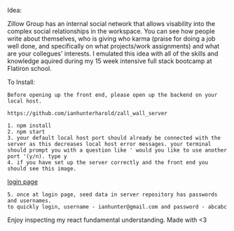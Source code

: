 
Idea:

Zillow Group has an internal social network that allows visability into the complex social relationships in the workspace. You can see how people write about themselves, who is giving who karma (praise for doing a job well done, and specifically on what projects/work assignments) and what are your collegues' interests. I emulated this idea with all of the skills and knowledge aquired during my 15 week intensive full stack bootcamp at Flatiron school. 



To Install:

```
Before opening up the front end, please open up the backend on your local host. 

https://github.com/ianhunterharold/zall_wall_server

1. npm install 
2. npm start
3. your default local host port should already be connected with the server as this decreases local host error messages. your terminal should prompt you with a question like ' would you like to use another port '(y/n). type y
4. if you have set up the server correctly and the front end you should see this image. 
```
[login page](https://i.imgur.com/ppROO4Q.png)

```
5. once at login page, seed data in server repository has passwords and usernames. 
to quickly login, username - ianhunter@gmail.com and password - abcabc 
```


Enjoy inspecting my react fundamental understanding. Made with <3
